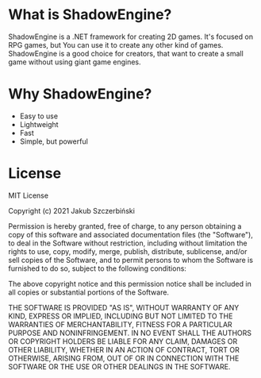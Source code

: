 # What is ShadowEngine?
ShadowEngine is a .NET framework for creating 2D games. It's focused on RPG games, but You can use it to create any other kind of games. ShadowEngine is a good choice for creators, that want to create a small game without using giant game engines.

# Why ShadowEngine?
* Easy to use
* Lightweight
* Fast
* Simple, but powerful

# License
MIT License

Copyright (c) 2021 Jakub Szczerbiński

Permission is hereby granted, free of charge, to any person obtaining a copy
of this software and associated documentation files (the "Software"), to deal
in the Software without restriction, including without limitation the rights
to use, copy, modify, merge, publish, distribute, sublicense, and/or sell
copies of the Software, and to permit persons to whom the Software is
furnished to do so, subject to the following conditions:

The above copyright notice and this permission notice shall be included in all
copies or substantial portions of the Software.

THE SOFTWARE IS PROVIDED "AS IS", WITHOUT WARRANTY OF ANY KIND, EXPRESS OR
IMPLIED, INCLUDING BUT NOT LIMITED TO THE WARRANTIES OF MERCHANTABILITY,
FITNESS FOR A PARTICULAR PURPOSE AND NONINFRINGEMENT. IN NO EVENT SHALL THE
AUTHORS OR COPYRIGHT HOLDERS BE LIABLE FOR ANY CLAIM, DAMAGES OR OTHER
LIABILITY, WHETHER IN AN ACTION OF CONTRACT, TORT OR OTHERWISE, ARISING FROM,
OUT OF OR IN CONNECTION WITH THE SOFTWARE OR THE USE OR OTHER DEALINGS IN THE
SOFTWARE.
